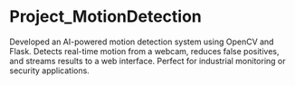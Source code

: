 # Project_MotionDetection
Developed an AI-powered motion detection system using OpenCV and Flask. Detects real-time motion from a webcam, reduces false positives, and streams results to a web interface. Perfect for industrial monitoring or security applications.

